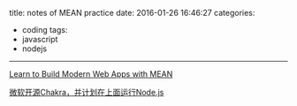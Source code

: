 title: notes of MEAN practice
date: 2016-01-26 16:46:27
categories:
- coding
tags:
- javascript
- nodejs
---

[Learn to Build Modern Web Apps with MEAN](https://thinkster.io/mean-stack-tutorial)

[微软开源Chakra，并计划在上面运行Node.js](http://www.infoq.com/cn/news/2016/01/chakracore)
